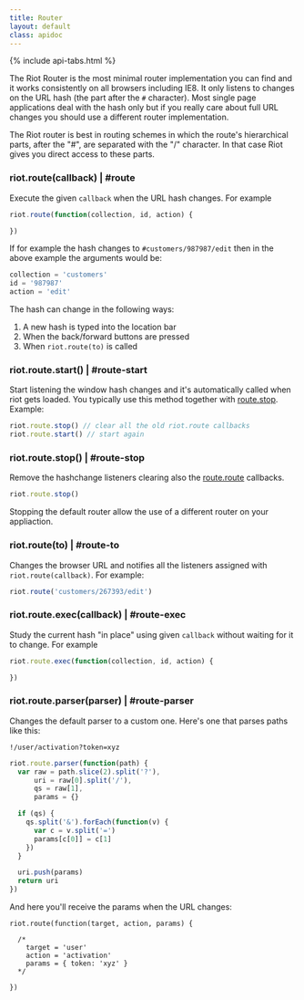 ```yaml
---
title: Router
layout: default
class: apidoc
---
```


{% include api-tabs.html %}


The Riot Router is the most minimal router implementation you can find and it works consistently on all browsers including IE8. It only listens to changes on the URL hash (the part after the `#` character). Most single page applications deal with the hash only but if you really care about full URL changes you should use a different router implementation.

The Riot router is best in routing schemes in which the route's hierarchical parts, after the "#", are separated with the "/" character. In that case Riot gives you direct access to these parts.


### riot.route(callback) | #route

Execute the given `callback` when the URL hash changes. For example

``` js
riot.route(function(collection, id, action) {

})
```

If for example the hash changes to `#customers/987987/edit` then in the above example the arguments would be:


``` js
collection = 'customers'
id = '987987'
action = 'edit'
```

The hash can change in the following ways:

1. A new hash is typed into the location bar
2. When the back/forward buttons are pressed
3. When `riot.route(to)` is called

### riot.route.start() | #route-start

Start listening the window hash changes and it's automatically called when riot gets loaded. You typically use this method together with [route.stop](#route-stop). Example:

``` js
riot.route.stop() // clear all the old riot.route callbacks
riot.route.start() // start again
```

### riot.route.stop() | #route-stop

Remove the hashchange listeners clearing also the [route.route](#route) callbacks.

``` js
riot.route.stop()
```

Stopping the default router allow the use of a different router on your appliaction.

### riot.route(to) | #route-to

Changes the browser URL and notifies all the listeners assigned with `riot.route(callback)`. For example:

``` javascript
riot.route('customers/267393/edit')
```

### riot.route.exec(callback) | #route-exec

Study the current hash "in place" using given `callback` without waiting for it to change. For example

``` js
riot.route.exec(function(collection, id, action) {

})
```

### riot.route.parser(parser) | #route-parser

Changes the default parser to a custom one. Here's one that parses paths like this:

`!/user/activation?token=xyz`

``` js
riot.route.parser(function(path) {
  var raw = path.slice(2).split('?'),
      uri = raw[0].split('/'),
      qs = raw[1],
      params = {}

  if (qs) {
    qs.split('&').forEach(function(v) {
      var c = v.split('=')
      params[c[0]] = c[1]
    })
  }

  uri.push(params)
  return uri
})
```

And here you'll receive the params when the URL changes:

```
riot.route(function(target, action, params) {

  /*
    target = 'user'
    action = 'activation'
    params = { token: 'xyz' }
  */

})
```
